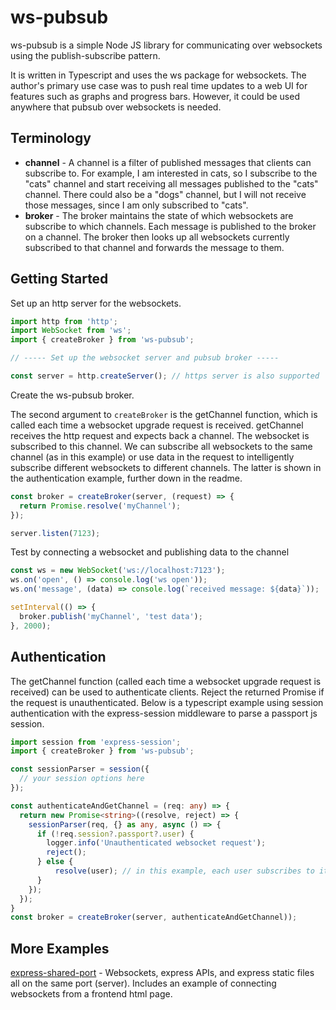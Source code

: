 # ws-pubsub

ws-pubsub is a simple Node JS library for communicating over websockets using the publish-subscribe pattern.

It is written in Typescript and uses the ws package for websockets. The author's primary use case was to push real time updates to a web UI for features such as graphs and progress bars. However, it could be used anywhere that pubsub over websockets is needed. 

## Terminology

* **channel** - A channel is a filter of published messages that clients can subscribe to. For example, I am interested in cats, so I subscribe to the "cats" channel and start receiving all messages published to the "cats" channel. There could also be a "dogs" channel, but I will not receive those messages, since I am only subscribed to "cats". 
* **broker** - The broker maintains the state of which websockets are subscribe to which channels. Each message is published to the broker on a channel. The broker then looks up all websockets currently subscribed to that channel and forwards the message to them. 

## Getting Started

Set up an http server for the websockets.
```javascript
import http from 'http';
import WebSocket from 'ws';
import { createBroker } from 'ws-pubsub';

// ----- Set up the websocket server and pubsub broker -----

const server = http.createServer(); // https server is also supported
```

Create the ws-pubsub broker.

The second argument to `createBroker` is the getChannel function, which is called each time a websocket upgrade request is received. getChannel receives the http request and expects back a channel. The websocket is subscribed to this channel. We can subscribe all websockets to the same channel (as in this example) or use data in the request to intelligently subscribe different websockets to different channels. The latter is shown in the authentication example, further down in the readme.
```javascript
const broker = createBroker(server, (request) => {
  return Promise.resolve('myChannel');
});

server.listen(7123);
```

Test by connecting a websocket and publishing data to the channel
```javascript
const ws = new WebSocket('ws://localhost:7123');
ws.on('open', () => console.log('ws open'));
ws.on('message', (data) => console.log(`received message: ${data}`));

setInterval(() => {
  broker.publish('myChannel', 'test data');
}, 2000);
```

## Authentication

The getChannel function (called each time a websocket upgrade request is received) can be used to authenticate clients. Reject the returned Promise if the request is unauthenticated. Below is a typescript example using session authentication with the express-session middleware to parse a passport js session.

```typescript
import session from 'express-session';
import { createBroker } from 'ws-pubsub';

const sessionParser = session({
  // your session options here
});

const authenticateAndGetChannel = (req: any) => {
  return new Promise<string>((resolve, reject) => {
    sessionParser(req, {} as any, async () => {
      if (!req.session?.passport?.user) {
        logger.info('Unauthenticated websocket request');
        reject();
      } else {
          resolve(user); // in this example, each user subscribes to its own channel
      }
    });
  });
}
const broker = createBroker(server, authenticateAndGetChannel));
```

## More Examples
[express-shared-port](https://github.com/FiveOFive/ws-pubsub/tree/master/examples/express-shared-port) - Websockets, express APIs, and express static files all on the same port (server). Includes an example of connecting websockets from a frontend html page.